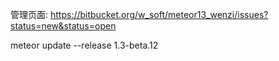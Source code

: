 管理页面:
https://bitbucket.org/w_soft/meteor13_wenzi/issues?status=new&status=open

meteor update --release 1.3-beta.12